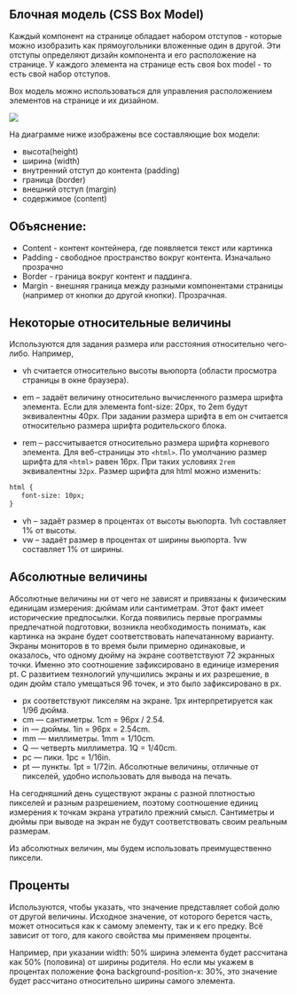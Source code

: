 ﻿## Блочная модель (CSS Box Model)


Каждый компонент на странице обладает набором отступов - которые можно изобразить как прямоугольники вложенные один в другой. Эти отступы определяют дизайн компонента и его расположение на странице. У каждого элемента на странице есть своя box model - то есть свой набор отступов.


Box модель можно использоваться для управления расположением элементов на странице и их дизайном.


<img src="https://www.easeout.co/images/uploads/box-model-firefox.png">


На диаграмме ниже изображены все составляющие box модели:
- высота(height)
- ширина (width)
- внутренний отступ до контента (padding)
- граница (border)
- внешний отступ (margin)
- содержимое (content)


## Объяснение:


- Content - контент контейнера, где появляется текст или картинка
- Padding - свободное пространство вокруг контента. Изначально прозрачно
- Border - граница вокруг контент и паддинга.
- Margin - внешняя граница между разными компонентами страницы (например от кнопки до другой кнопки). Прозрачная.


## Некоторые относительные величины
Используются для задания размера или расстояния относительно чего-либо. Например,
- vh считается относительно высоты вьюпорта (области просмотра страницы в окне браузера).


- em – задаёт величину относительно вычисленного размера шрифта элемента. Если для элемента font-size: 20px, то 2em будут эквивалентны 40px. При задании размера шрифта в em он считается относительно размера шрифта родительского блока.
- rem – рассчитывается относительно размера шрифта корневого элемента. Для веб-страницы это `<html>`. По умолчанию размер шрифта для `<html>` равен 16px. При таких условиях `2rem` эквивалентны `32px`.
Размер шрифта для html можно изменить:


```html
html {
   font-size: 10px;
}
```
- vh – задаёт размер в процентах от высоты вьюпорта. 1vh составляет 1% от высоты.
- vw – задаёт размер в процентах от ширины вьюпорта. 1vw составляет 1% от ширины.




## Абсолютные величины
Абсолютные величины ни от чего не зависят и привязаны к физическим единицам измерения: дюймам или сантиметрам. Этот факт имеет исторические предпосылки. Когда появились первые программы предпечатной подготовки, возникла необходимость понимать, как картинка на экране будет соответствовать напечатанному варианту. Экраны мониторов в то время были примерно одинаковые, и оказалось, что одному дюйму на экране соответствуют 72 экранных точки. Именно это соотношение зафиксировано в единице измерения pt. С развитием технологий улучшились экраны и их разрешение, в один дюйм стало умещаться 96 точек, и это было зафиксировано в px.


- px соответствуют пикселям на экране. 1px интерпретируется как 1/96 дюйма.
- cm — сантиметры. 1cm = 96px / 2.54.
- in — дюймы. 1in = 96px = 2.54cm.
- mm — миллиметры. 1mm = 1/10cm.
- Q — четверть миллиметра. 1Q = 1/40cm.
- pc — пики. 1pc = 1/16in.
- pt — пункты. 1pt = 1/72in.
Абсолютные величины, отличные от пикселей, удобно использовать для вывода на печать.


На сегодняшний день существуют экраны с разной плотностью пикселей и разным разрешением, поэтому соотношение единиц измерения к точкам экрана утратило прежний смысл. Сантиметры и дюймы при выводе на экран не будут соответствовать своим реальным размерам.


Из абсолютных величин, мы будем использовать преимущественно пиксели.


## Проценты
Используются, чтобы указать, что значение представляет собой долю от другой величины. Исходное значение, от которого берется часть, может относиться как к самому элементу, так и к его предку. Всё зависит от того, для какого свойства мы применяем проценты.


Например, при указании width: 50% ширина элемента будет рассчитана как 50% (половина) от ширины родителя. Но если мы укажем в процентах положение фона background-position-x: 30%, это значение будет рассчитано относительно ширины самого элемента.